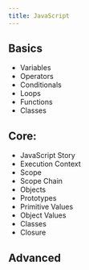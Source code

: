 ```yaml
---
title: JavaScript
---
```



## Basics

- Variables
- Operators
- Conditionals
- Loops
- Functions
- Classes

## Core:

- JavaScript Story
- Execution Context
- Scope
- Scope Chain
- Objects
- Prototypes
- Primitive Values
- Object Values
- Classes
- Closure

## Advanced